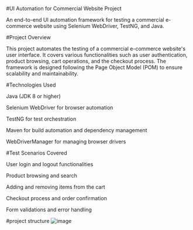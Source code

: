 #UI Automation for Commercial Website Project

An end-to-end UI automation framework for testing a commercial e-commerce website using Selenium WebDriver, TestNG, and Java.​

#Project Overview

This project automates the testing of a commercial e-commerce website's user interface. It covers various functionalities such as user authentication, product browsing, cart operations, and the checkout process. The framework is designed following the Page Object Model (POM) to ensure scalability and maintainability.

#Technologies Used

Java (JDK 8 or higher)

Selenium WebDriver for browser automation

TestNG for test orchestration

Maven for build automation and dependency management

WebDriverManager for managing browser drivers

#Test Scenarios Covered

User login and logout functionalities

Product browsing and search

Adding and removing items from the cart

Checkout process and order confirmation

Form validations and error handling

#project structure
![image](https://github.com/user-attachments/assets/edcfd365-f283-4989-b004-eb9f547d42af)

